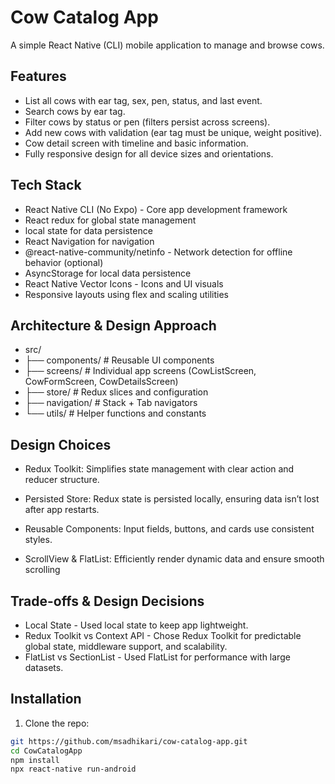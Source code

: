 # Cow Catalog App

A simple React Native (CLI) mobile application to manage and browse cows.
## Features

- List all cows with ear tag, sex, pen, status, and last event.
- Search cows by ear tag.
- Filter cows by status or pen (filters persist across screens).
- Add new cows with validation (ear tag must be unique, weight positive).
- Cow detail screen with timeline and basic information.
- Fully responsive design for all device sizes and orientations.

## Tech Stack

- React Native CLI (No Expo) - Core app development framework
- React redux for global state management
- local state for data persistence
- React Navigation for navigation
- @react-native-community/netinfo - Network detection for offline behavior (optional)
- AsyncStorage for local data persistence
- React Native Vector Icons - Icons and UI visuals
- Responsive layouts using flex and scaling utilities

## Architecture & Design Approach

- src/
-  ├── components/         # Reusable UI components
-  ├── screens/            # Individual app screens (CowListScreen, CowFormScreen, CowDetailsScreen)
-  ├── store/              # Redux slices and configuration
-  ├── navigation/         # Stack + Tab navigators
-  └── utils/              # Helper functions and constants


## Design Choices

- Redux Toolkit: Simplifies state management with clear action and reducer structure.

- Persisted Store: Redux state is persisted locally, ensuring data isn’t lost after app restarts.

- Reusable Components: Input fields, buttons, and cards use consistent styles.

- ScrollView & FlatList: Efficiently render dynamic data and ensure smooth scrolling

## Trade-offs & Design Decisions

- Local State -	Used local state to keep app lightweight.
- Redux Toolkit vs Context API -	Chose Redux Toolkit for predictable global state, middleware support, and scalability.
- FlatList vs SectionList -	Used FlatList for performance with large datasets.

## Installation

1. Clone the repo:

```bash
git https://github.com/msadhikari/cow-catalog-app.git
cd CowCatalogApp
npm install
npx react-native run-android